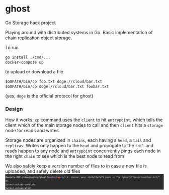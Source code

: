 # ghost
Go Storage hack project

Playing around with distributed systems in Go.  Basic implementation of chain replication object storage. 

To run 
```
go install ./cmd/...
docker-compose up
```
to upload or download a file
```
$GOPATH/bin/cp foo.txt doge://cloud/bar.txt
$GOPATH/bin/cp doge://cloud/bar.txt foobar.txt
```
(yes, `doge` is the official protocol for ghost)

### Design
How it works: `cp` command uses the `client` to hit `entrypoint`, which tells the client which of the main storage nodes to call and then `client` hits a `storage` node for reads and writes.  

Storage nodes are organized in `chains`, each having a `head`, a `tail` and `replicas`.  Writes only happen to the `head` and propogate to the `tail` and reads happen to any node and `entrypoint` concurrently pings each node in the right `chain` to see which is the best node to read from

We also safely keep a version number of files to in case a new file is uploaded, and safely delete old files 
![](img/ghost.png)
